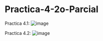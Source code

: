 # Practica-4-2o-Parcial

Practica 4.1:
![image](https://github.com/user-attachments/assets/bd0a7272-ccd3-47b8-a80c-e5a1e241c2eb)

Practica 4.2:
![image](https://github.com/user-attachments/assets/6e90bafd-0fc9-46d2-8f1e-fbe06686dd2b)
